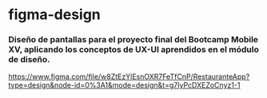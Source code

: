 # figma-design

### Diseño de pantallas para el proyecto final del Bootcamp Mobile XV, aplicando los conceptos de UX-UI aprendidos en el módulo de diseño.






https://www.figma.com/file/w8ZtEzYlEsnOXR7FeTfCnP/RestauranteApp?type=design&node-id=0%3A1&mode=design&t=g7IyPcDXEZoCnyz1-1
